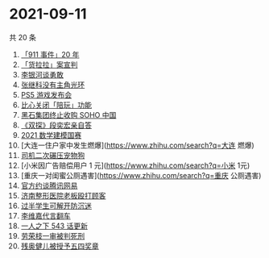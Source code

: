 # 2021-09-11

共 20 条

<!-- BEGIN ZHIHUSEARCH -->
<!-- 最后更新时间 Sat Sep 11 2021 15:08:10 GMT+0800 (China Standard Time) -->
1. [「911 事件」20 年](https://www.zhihu.com/search?q=911)
1. [「货拉拉」案宣判](https://www.zhihu.com/search?q=货拉拉)
1. [李银河谈勇敢](https://www.zhihu.com/search?q=李银河)
1. [张继科没有主角光环](https://www.zhihu.com/search?q=张继科)
1. [PS5 游戏发布会](https://www.zhihu.com/search?q=PS5)
1. [比心关闭「陪玩」功能](https://www.zhihu.com/search?q=比心)
1. [黑石集团终止收购 SOHO 中国](https://www.zhihu.com/search?q=SOHO)
1. [《双探》段奕宏亲自答](https://www.zhihu.com/search?q=双探)
1. [2021 数学建模国赛](https://www.zhihu.com/search?q=数学建模国赛)
1. [大连一住户家中发生燃爆](https://www.zhihu.com/search?q=大连 燃爆)
1. [司机二次碾压宠物狗](https://www.zhihu.com/search?q=司机撞狗)
1. [小米因广告赔偿用户 1 元](https://www.zhihu.com/search?q=小米 1元)
1. [重庆一对闺蜜公厕遇害](https://www.zhihu.com/search?q=重庆 公厕遇害)
1. [官方约谈腾讯网易](https://www.zhihu.com/search?q=腾讯网易)
1. [济南整形医院老板殴打顾客](https://www.zhihu.com/search?q=济南整形医院)
1. [过半学生可解开防沉迷](https://www.zhihu.com/search?q=防沉迷)
1. [李维嘉代言翻车](https://www.zhihu.com/search?q=李维嘉)
1. [一人之下 543 话更新](https://www.zhihu.com/search?q=一人之下)
1. [劳荣枝一审被判死刑](https://www.zhihu.com/search?q=劳荣枝)
1. [残奥健儿被授予五四奖章](https://www.zhihu.com/search?q=残奥健儿)
<!-- END ZHIHUSEARCH -->
